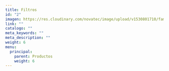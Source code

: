 ```yaml
---
title: Filtros
id: "2"
imagen: https://res.cloudinary.com/novatec/image/upload/v1530801710/familias/6e235b25165a7b8eaa9cb9f9f3dea181-PALL-General.jpg
link: ""
catalogo: ""
meta_keywords: ""
meta_description: ""
weight: 6
menu:
  principal:
    parent: Productos
    weight: 6
---
```

